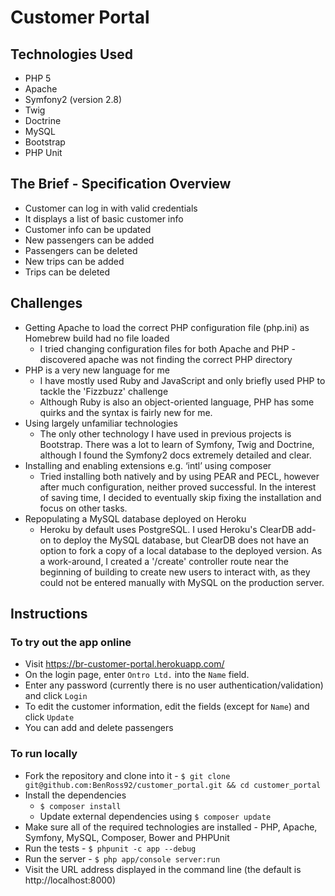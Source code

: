 # Customer Portal

## Technologies Used

- PHP 5
- Apache
- Symfony2 (version 2.8)
- Twig
- Doctrine
- MySQL
- Bootstrap
- PHP Unit

## The Brief - Specification Overview

- Customer can log in with valid credentials
- It displays a list of basic customer info
- Customer info can be updated
- New passengers can be added
- Passengers can be deleted
- New trips can be added
- Trips can be deleted

## Challenges

- Getting Apache to load the correct PHP configuration file (php.ini) as Homebrew build had no file loaded
  - I tried changing configuration files for both Apache and PHP - discovered apache was not finding the correct PHP directory
- PHP is a very new language for me
  - I have mostly used Ruby and JavaScript and only briefly used PHP to tackle the 'Fizzbuzz' challenge
  - Although Ruby is also an object-oriented language, PHP has some quirks and the syntax is fairly new for me.
- Using largely unfamiliar technologies
  - The only other technology I have used in previous projects is Bootstrap. There was a lot to learn of Symfony, Twig and Doctrine, although I found the Symfony2 docs extremely detailed and clear.
- Installing and enabling extensions e.g. ‘intl’ using composer
  - Tried installing both natively and by using PEAR and PECL, however after much configuration, neither proved successful. In the interest of saving time, I decided to eventually skip fixing the installation and focus on other tasks.
- Repopulating a MySQL database deployed on Heroku
  - Heroku by default uses PostgreSQL. I used Heroku's ClearDB add-on to deploy the MySQL database, but ClearDB does not have an option to fork a copy of a local database to the deployed version. As a work-around, I created a '/create' controller route near the beginning of building to create new users to interact with, as they could not be entered manually with MySQL on the production server.

## Instructions

### To try out the app online

- Visit https://br-customer-portal.herokuapp.com/
- On the login page, enter `Ontro Ltd.` into the `Name` field.
- Enter any password (currently there is no user authentication/validation) and click `Login`
- To edit the customer information, edit the fields (except for `Name`) and click `Update`
- You can add and delete passengers

### To run locally

- Fork the repository and clone into it - `$ git clone git@github.com:BenRoss92/customer_portal.git && cd customer_portal`
- Install the dependencies
  - `$ composer install`
  - Update external dependencies using `$ composer update`
- Make sure all of the required technologies are installed - PHP, Apache, Symfony, MySQL, Composer, Bower and PHPUnit
- Run the tests - `$ phpunit -c app --debug`
- Run the server - `$ php app/console server:run`
- Visit the URL address displayed in the command line (the default is http://localhost:8000)
